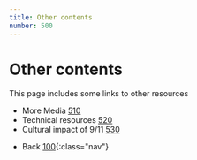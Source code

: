 ```yaml
---
title: Other contents
number: 500
---
```

# Other contents

This page includes some links to other resources

* More Media [510](510)
* Technical resources [520](520)
* Cultural impact of 9/11 [530](530)
<!-- -->
* Back [100](100){:class="nav"}
